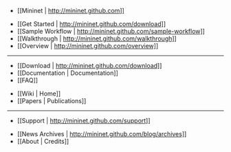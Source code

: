 * [[Mininet | http://mininet.github.com]]
<!-- * Intro Video -->
* [[Get Started | http://mininet.github.com/download]]
* [[Sample Workflow | http://mininet.github.com/sample-workflow]]
* [[Walkthrough | http://mininet.github.com/walkthrough]]
* [[Overview | http://mininet.github.com/overview]]

---

* [[Download | http://mininet.github.com/download]]
* [[Documentation | Documentation]]
* [[FAQ]]
<!--
* Apps
* Tutorials
-->
* [[Wiki | Home]]
* [[Papers | Publications]]

---

* [[Support | http://mininet.github.com/support]]
<!--
* Contribute
-->
* [[News Archives | http://mininet.github.com/blog/archives]]
* [[About | Credits]]
